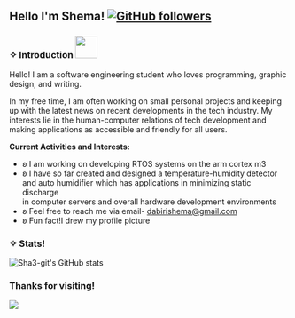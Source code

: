 ## Hello I'm Shema! [![GitHub followers](https://img.shields.io/github/followers/Sha3-git.svg?style=social&label=Follow)](https://github.com/Sha?tab=followers)


### ✧ Introduction <img height="40" src="https://i.pinimg.com/originals/4a/bc/26/4abc267a19d353131cd52fbec712fe8a.gif"/>
Hello! I am a software engineering student who loves programming, graphic design, and writing.

In my free time, I am often working on small personal projects and keeping up with the latest news on recent developments in the tech industry. My interests lie in the human-computer relations of tech development and making applications as accessible and friendly for all users.

**Current Activities and Interests:**
* ʚ I am working on developing RTOS systems on the arm cortex m3
* ʚ I have so far created and designed a temperature-humidity detector <br>
   and auto humidifier which has applications in minimizing static discharge <br>
   in computer servers and overall hardware development environments
* ʚ Feel free to reach me via email- dabirishema@gmail.com
* ʚ Fun fact!I drew my profile picture 

### ✧ Stats!

![Sha3-git's  GitHub stats](https://github-readme-stats.vercel.app/api?username=Sha3-git&show_icons=true&theme=moltack&title_color=3A1B0F&bg_color=F1F1F1&text_color=3A1B0F)

### Thanks for visiting!
[![](https://visitcount.itsvg.in/api?id=Sha3-git&label=Profile%20Views&color=0&icon=5&pretty=true)](https://visitcount.itsvg.in)


<!--
![visitors](https://visitor-badge.glitch.me/badge?page_id=page.id)
**Sha3-git/Sha3-git** is a ✨ _special_ ✨ repository because its `README.md` (this file) appears on your GitHub profile.

Here are some ideas to get you started:

- 🔭 I’m currently working on ...
- 🌱 I’m currently learning ...
- 👯 I’m looking to collaborate on ...
- 🤔 I’m looking for help with ...
- 💬 Ask me about ...
- 📫 How to reach me: ...
- 😄 Pronouns: ...
- ⚡ Fun fact: ...
-->
